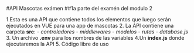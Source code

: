 #API Mascotas exámen
##1a parte del examén del modulo 2

1.Esta es una API que contiene todos los elementos que luego serán ejecutados en VUE para una app de mascotas
2. La API contiene una carpeta **src**:
    - _controladores_
    - _middlewares_
    - _modelos_
    - _rutas_
    - _database.js_
3. Un archivo **.env** para los nombres de las variables
4.Un **index.js** donde ejecutaremos la API
5. Código libre de uso